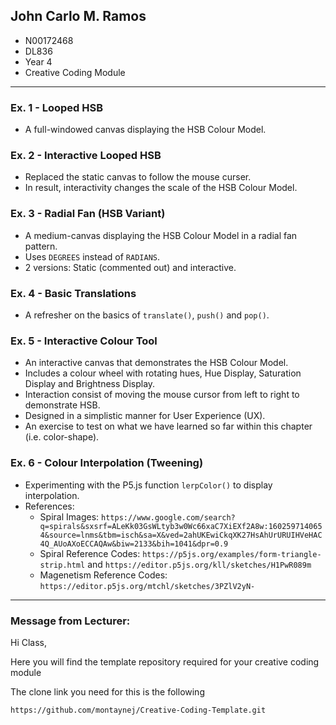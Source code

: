 ## John Carlo M. Ramos 
- N00172468
- DL836
- Year 4
- Creative Coding Module

---

### Ex. 1 - Looped HSB
- A full-windowed canvas displaying the HSB Colour Model.

### Ex. 2 - Interactive Looped HSB
- Replaced the static canvas to follow the mouse curser.
- In result, interactivity changes the scale of the HSB Colour Model.

### Ex. 3 - Radial Fan (HSB Variant)
- A medium-canvas displaying the HSB Colour Model in a radial fan pattern.
- Uses `DEGREES` instead of `RADIANS`.
- 2 versions: Static (commented out) and interactive.

### Ex. 4 - Basic Translations
- A refresher on the basics of `translate()`, `push()` and `pop()`.

### Ex. 5 - Interactive Colour Tool
- An interactive canvas that demonstrates the HSB Colour Model.
- Includes a colour wheel with rotating hues, Hue Display, Saturation Display and Brightness Display.
- Interaction consist of moving the mouse cursor from left to right to demonstrate HSB.
- Designed in a simplistic manner for User Experience (UX).
- An exercise to test on what we have learned so far within this chapter (i.e. color-shape). 

### Ex. 6 - Colour Interpolation (Tweening)
- Experimenting with the P5.js function `lerpColor()` to display interpolation.
- References: 
    - Spiral Images: `https://www.google.com/search?q=spirals&sxsrf=ALeKk03GsWLtyb3w0Wc66xaC7XiEXf2A8w:1602597140654&source=lnms&tbm=isch&sa=X&ved=2ahUKEwiCkqXK27HsAhUrURUIHVeHAC4Q_AUoAXoECCAQAw&biw=2133&bih=1041&dpr=0.9`
    - Spiral Reference Codes: `https://p5js.org/examples/form-triangle-strip.html` and `https://editor.p5js.org/kll/sketches/H1PwR089m`
    - Magenetism Reference Codes: `https://editor.p5js.org/mtchl/sketches/3PZlV2yN-`

---
### Message from Lecturer:

Hi Class,

Here you will find the template repository required for your creative coding module

The clone link you need for this is the following

```
https://github.com/montaynej/Creative-Coding-Template.git
```
